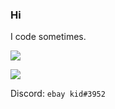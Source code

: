 ### Hi

I code sometimes.

![](https://github-profile-trophy.vercel.app/?username=LFC6times&theme=onedark)

![](https://github-readme-stats.vercel.app/api/top-langs/?username=LFC6times&theme=github_dark&layout=compact)

Discord: ```ebay kid#3952```
